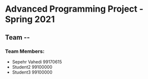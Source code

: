 # Advanced Programming Project - Spring 2021
## Team --

### Team Members:
- Sepehr Vahedi 99170615
- Student2 99100000
- Student3 99100000
